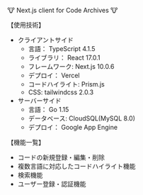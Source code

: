 🐮 Next.js client for Code Archives 🐮

【使用技術】

- クライアントサイド
  - 言語： TypeScript 4.1.5
  - ライブラリ： React 17.0.1
  - フレームワーク: Next.js 10.0.6
  - デプロイ： Vercel
  - コードハイライト: Prism.js
  - CSS: tailwindcss 2.0.3
- サーバーサイド
  - 言語： Go 1.15
  - データベース: CloudSQL(MySQL 8.0)
  - デプロイ： Google App Engine

【機能一覧】

- コードの新規登録・編集・削除
- 複数言語に対応したコードハイライト機能
- 検索機能
- ユーザー登録・認証機能
